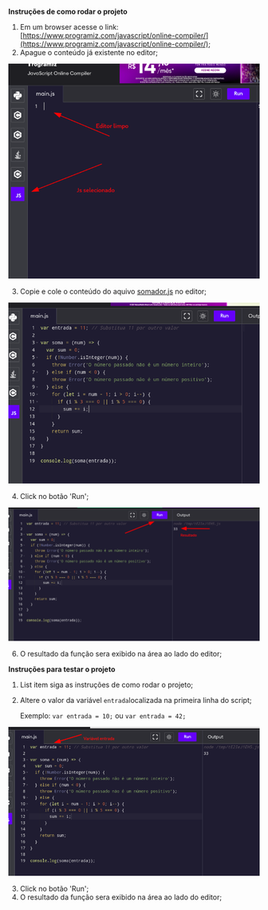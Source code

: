 **Instruções de como rodar o projeto**

 1. Em um browser acesse o link: [https://www.programiz.com/javascript/online-compiler/](https://www.programiz.com/javascript/online-compiler/);
 2. Apague o conteúdo já existente no editor;
 
 ![enter image description here](https://github.com/matheust3/desafio_somador/blob/master/img/1.png)
 
 3. Copie e cole o conteúdo do aquivo [somador.js](https://github.com/matheust3/desafio_somador/blob/master/somador.js) no editor;

 ![enter image description here](https://github.com/matheust3/desafio_somador/blob/master/img/2.png)
 
 4. Click no botão 'Run';
 
![enter image description here](https://github.com/matheust3/desafio_somador/blob/master/img/3.png)
 
 6. O resultado da função sera exibido na área ao lado do editor;

**Instruções para testar o projeto**

 1. List item siga as instruções de como rodar o projeto;
 2. Altere o valor da variável `entrada`localizada na primeira linha do script;
 	
     Exemplo: `var entrada = 10;` ou `var entrada = 42;`

 ![enter image description here](https://github.com/matheust3/desafio_somador/blob/master/img/4.png)
 
 3. Click no botão 'Run';
 4. O resultado da função sera exibido na área ao lado do editor;
